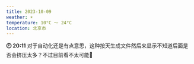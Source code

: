 ```yaml
---
title: 2023-10-09
weather: ☀️
temperature: 10°C ～ 24°C
location: 北京市
---
```


**🕗 20:11** 对于自动化还是有点意思，这种按天生成文件然后来显示不知道后面是否会挤压太多？不过目前看不太可能🤔